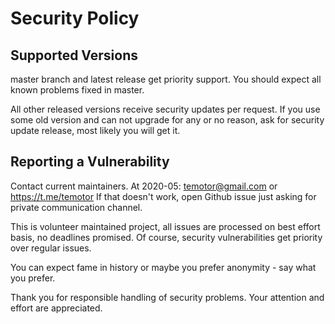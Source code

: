 # Security Policy

## Supported Versions

master branch and latest release get priority support. You should expect all known problems fixed in master.

All other released versions receive security updates per request.
If you use some old version and can not upgrade for any or no reason, ask for security update release, most likely you will get it.

## Reporting a Vulnerability

Contact current maintainers. At 2020-05: temotor@gmail.com or https://t.me/temotor
If that doesn't work, open Github issue just asking for private communication channel.

This is volunteer maintained project, all issues are processed on best effort basis, no deadlines promised. Of course, security vulnerabilities get priority over regular issues.

You can expect fame in history or maybe you prefer anonymity - say what you prefer.

Thank you for responsible handling of security problems. Your attention and effort are appreciated.
